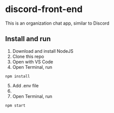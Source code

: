 # discord-front-end
This is an organization chat app, similar to Discord

## Install and run
1. Download and install NodeJS
2. Clone this repo
3. Open with VS Code
4. Open Terminal, run 
```
npm install
```
5. Add .env file
6. 
4. Open Terminal, run 
```
npm start
```